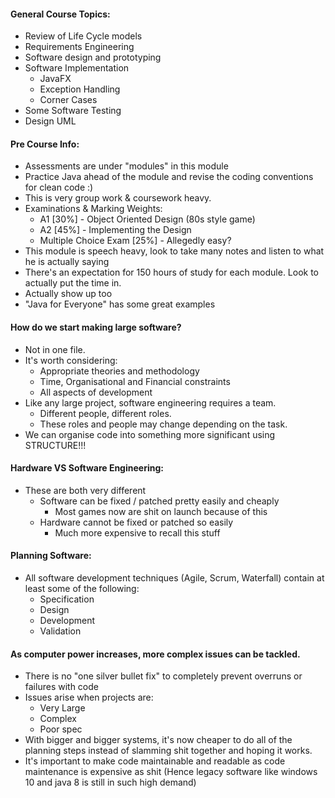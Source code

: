 #### General Course Topics: 
- Review of Life Cycle models
- Requirements Engineering
- Software design and prototyping
- Software Implementation
	- JavaFX
	- Exception Handling
	- Corner Cases
- Some Software Testing
- Design UML

#### Pre Course Info:
- Assessments are under "modules" in this module 
- Practice Java ahead of the module and revise the coding conventions for clean code :)
- This is very group work & coursework heavy.
- Examinations & Marking Weights:
	- A1 [30%] - Object Oriented Design (80s style game) 
	- A2 [45%] - Implementing the Design
	- Multiple Choice Exam [25%] - Allegedly easy?
- This module is speech heavy, look to take many notes and listen to what he is actually saying
- There's an expectation for 150 hours of study for each module. Look to actually put the time in.
- Actually show up too
- "Java for Everyone" has some great examples


#### How do we start making large software? 
- Not in one file.
- It's worth considering:
	- Appropriate theories and methodology
	- Time, Organisational and Financial constraints
	- All aspects of development
- Like any large project, software engineering requires a team.
	- Different people, different roles.
	- These roles and people may change depending on the task.
- We can organise code into something more significant using STRUCTURE!!!

#### Hardware VS Software Engineering:
- These are both very different
	- Software can be fixed / patched pretty easily and cheaply
		- Most games now are shit on launch because of this
	- Hardware cannot be fixed or patched so easily
		- Much more expensive to recall this stuff

#### Planning Software:
- All software development techniques (Agile, Scrum, Waterfall) contain at least some of the following:
	- Specification
	- Design
	- Development
	- Validation
#### As computer power increases, more complex issues can be tackled.
- There is no "one silver bullet fix" to completely prevent overruns or failures with code
- Issues arise when projects are:
	- Very Large
	- Complex
	- Poor spec
- With bigger and bigger systems, it's now cheaper to do all of the planning steps instead of slamming shit together and hoping it works.
- It's important to make code maintainable and readable as code maintenance is expensive as shit (Hence legacy software like windows 10 and java 8 is still in such high demand)